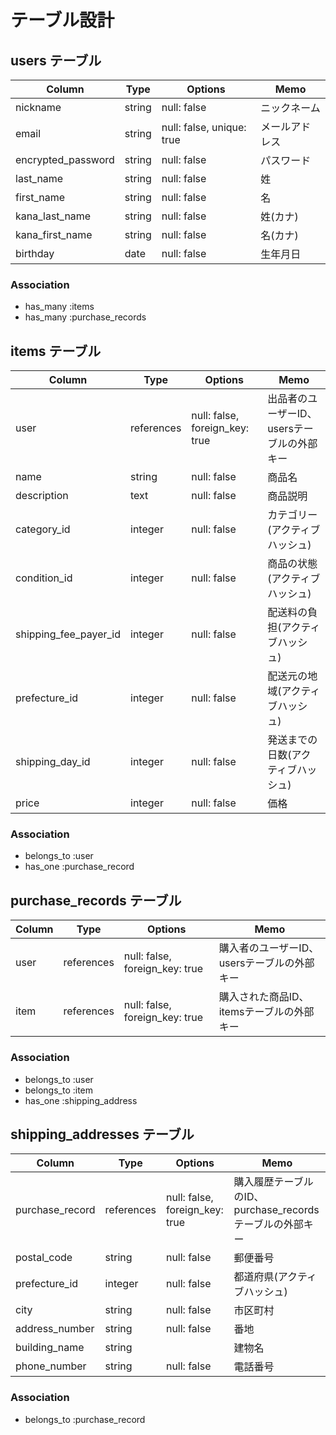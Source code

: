 # テーブル設計

## users テーブル

| Column              | Type   | Options                   | Memo      |
|---------------------|--------|---------------------------|-----------|
| nickname            | string | null: false               | ニックネーム |
| email               | string | null: false, unique: true | メールアドレス |
| encrypted_password  | string | null: false               | パスワード |
| last_name           | string | null: false               | 姓 |
| first_name          | string | null: false               | 名 |
| kana_last_name      | string | null: false               | 姓(カナ) |
| kana_first_name     | string | null: false               | 名(カナ) |
| birthday            | date   | null: false               | 生年月日 |

### Association
- has_many :items
- has_many :purchase_records

## items テーブル

| Column                  | Type    | Options                   | Memo |
|-------------------------|---------|---------------------------|------|
| user                    | references | null: false, foreign_key: true | 出品者のユーザーID、usersテーブルの外部キー |
| name                    | string  | null: false               | 商品名 |
| description             | text    | null: false               | 商品説明 |
| category_id             | integer | null: false               | カテゴリー(アクティブハッシュ) |
| condition_id            | integer | null: false               | 商品の状態(アクティブハッシュ) |
| shipping_fee_payer_id   | integer | null: false               | 配送料の負担(アクティブハッシュ) |
| prefecture_id           | integer | null: false               | 配送元の地域(アクティブハッシュ) |
| shipping_day_id         | integer | null: false               | 発送までの日数(アクティブハッシュ) |
| price                   | integer | null: false               | 価格 |

### Association
- belongs_to :user
- has_one :purchase_record

## purchase_records テーブル

| Column         | Type       | Options                        | Memo |
|----------------|------------|--------------------------------|------|
| user           | references | null: false, foreign_key: true | 購入者のユーザーID、usersテーブルの外部キー |
| item           | references | null: false, foreign_key: true | 購入された商品ID、itemsテーブルの外部キー |

### Association
- belongs_to :user
- belongs_to :item
- has_one :shipping_address

## shipping_addresses テーブル

| Column            | Type       | Options                        | Memo |
|-------------------|------------|--------------------------------|------|
| purchase_record   | references | null: false, foreign_key: true | 購入履歴テーブルのID、purchase_recordsテーブルの外部キー |
| postal_code       | string     | null: false                    | 郵便番号 |
| prefecture_id     | integer    | null: false                    | 都道府県(アクティブハッシュ) |
| city              | string     | null: false                    | 市区町村 |
| address_number    | string     | null: false                    | 番地 |
| building_name     | string     |                                | 建物名 |
| phone_number      | string     | null: false                    | 電話番号 |


### Association
- belongs_to :purchase_record